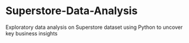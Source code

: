 # Superstore-Data-Analysis
Exploratory data analysis on Superstore dataset using Python to uncover key business insights

